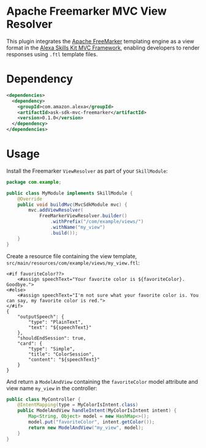 # Apache Freemarker MVC View Resolver

This plugin integrates the [Apache FreeMarker](https://freemarker.apache.org/) templating engine as a view format in the [Alexa Skills Kit MVC Framework](https://github.com/alexa-labs/ask-sdk-frameworks-java/tree/master/ask-sdk-mvc), enabling developers to render responses using `.ftl` template files.

# Dependency

```xml
<dependencies>
  <dependency>
    <groupId>com.amazon.alexa</groupId>
    <artifactId>ask-sdk-mvc-freemarker</artifactId>
    <version>0.1.0</version>
  </dependency>
</dependencies>
```

# Usage
Install the Freemarker `ViewResolver` as part of your `SkillModule`:

```java
package com.example;

public class MyModule implements SkillModule {
    @Override
    public void buildMvc(MvcSdkModule mvc) {
        mvc.addViewResolver(
            FreeMarkerViewResolver.builder()
                .withPrefix("/com/example/views/")
                .withName("my_view")
                .build());
    }
}
```

Create a resource file containing the view template, `src/main/resources/com/example/views/my_view.ftl`:

```
<#if favoriteColor??>
    <#assign speechText="Your favorite color is ${favoriteColor}. Goodbye.">
<#else>
    <#assign speechText="I'm not sure what your favorite color is. You can say, my favorite color is red.">
</#if>
{
    "outputSpeech": {
        "type": "PlainText",
        "text": "${speechText}"
    },
    "shouldEndSession": true,
    "card": {
        "type": "Simple",
        "title": "ColorSession",
        "content": "${speechText}"
    }
}
```

And return a `ModelAndView` containing the `favoriteColor` model attribute and view name `my_view` in the controller:

```java
public class MyController {
    @IntentMapping(type = MyColorIsIntent.class)
    public ModelAndView handleIntent(MyColorIsIntent intent) {
        Map<String, Object> model = new HashMap<>();
        model.put("favoriteColor", intent.getColor());
        return new ModelAndView("my_view", model);
    }
}
```
